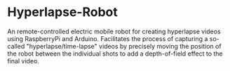 # Hyperlapse-Robot
An remote-controlled electric mobile robot for creating hyperlapse videos using RaspberryPi and Arduino. Facilitates the process of capturing a so-called "hyperlapse/time-lapse" videos by precisely moving the position of the robot between the individual shots to add a depth-of-field effect to the final video.
